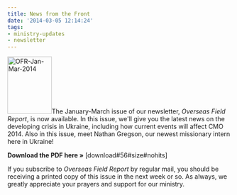 ```yaml
---
title: News from the Front
date: '2014-03-05 12:14:24'
tags:
- ministry-updates
- newsletter
---
```


<a href="http://www.ofreport.com/downloads/OFR-Jan-Mar-2014.pdf"><img class="alignleft size-full wp-image-1883" alt="OFR-Jan-Mar-2014" src="https://s3.amazonaws.com/images.ofreport.com/2008/11/OFR-Jan-Mar-2014.png" width="100" height="129" /></a>The January-March issue of our newsletter, *Overseas Field Report*, is now available. In this issue, we'll give you the latest news on the developing crisis in Ukraine, including how current events will affect CMO 2014. Also in this issue, meet Nathan Gregson, our newest missionary intern here in Ukraine!

<strong>Download the PDF here »</strong> [download#56#size#nohits]

If you subscribe to *Overseas Field Report* by regular mail, you should be receiving a printed copy of this issue in the next week or so. As always, we greatly appreciate your prayers and support for our ministry.
